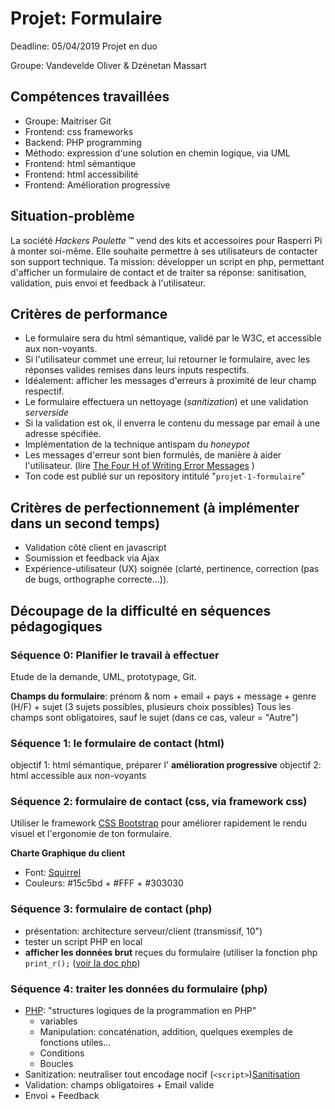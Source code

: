 # Projet: Formulaire

Deadline: 05/04/2019
Projet en duo

Groupe: Vandevelde Oliver & Dzénetan Massart

## Compétences travaillées

- Groupe: Maitriser Git
- Frontend: css frameworks
- Backend: PHP programming
- Méthodo: expression d'une solution en chemin logique, via UML
- Frontend: html sémantique
- Frontend: html accessibilité
- Frontend: Amélioration progressive

## Situation-problème

La société *Hackers Poulette* ™ vend des kits et accessoires pour Rasperri Pi à monter soi-même. Elle souhaite permettre à ses utilisateurs de contacter son support technique.
Ta mission: développer un script en php, permettant d'afficher un formulaire de contact et de traiter sa réponse: sanitisation, validation, puis envoi et feedback à l'utilisateur.


## Critères de performance

- Le formulaire sera du html sémantique, validé par le W3C, et accessible aux non-voyants.
- Si l'utilisateur commet une erreur, lui retourner le formulaire, avec les réponses valides remises dans leurs inputs respectifs.
- Idéalement: afficher les messages d'erreurs à proximité de leur champ respectif.
- Le formulaire effectuera un nettoyage (*sanitization*) et une validation *serverside*
- Si la validation est ok, il enverra le contenu du message par email à une adresse spécifiée.
- Implémentation de la technique antispam du *honeypot*
- Les messages d'erreur sont bien formulés, de manière à aider l'utilisateur. (lire [The Four H of Writing Error Messages](http://uxmas.com/2012/the-4-hs-of-writing-error-messages) )
- Ton code est publié sur un repository intitulé "`projet-1-formulaire`"

## Critères de perfectionnement (à implémenter dans un second temps)

- Validation côté client en javascript
- Soumission et feedback via Ajax
- Expérience-utilisateur (UX) soignée (clarté, pertinence, correction (pas de bugs, orthographe correcte...)).

## Découpage de la difficulté en séquences pédagogiques

### Séquence 0: Planifier le travail à effectuer

Etude de la demande, UML, prototypage, Git.

**Champs du formulaire**: prénom & nom + email + pays + message + genre (H/F) + sujet (3 sujets possibles, plusieurs choix possibles)
Tous les champs sont obligatoires, sauf le sujet (dans ce cas, valeur = "Autre")

### Séquence 1: le formulaire de contact (html)

objectif 1: html sémantique, préparer l' **amélioration progressive**
objectif 2: html accessible aux non-voyants

### Séquence 2: formulaire de contact (css, via framework css)

Utiliser le framework [CSS Bootstrap](http://getbootstrap.com/) pour améliorer rapidement le rendu visuel et l'ergonomie de ton formulaire.

**Charte Graphique du client**

- Font: [Squirrel](https://www.fontsquirrel.com/fonts/bellota)
- Couleurs: #15c5bd + #FFF + #303030

### Séquence 3: formulaire de contact (php)

- présentation: architecture serveur/client (transmissif, 10")
- tester un script PHP en local
- **afficher les données brut** reçues du formulaire (utiliser la fonction php `print_r();` ([voir la doc php](http://php.net/manual/en/function.print-r.php))

### Séquence 4: traiter les données du formulaire (php)

- [PHP](../../Parcours/03-Montagne/11-PHP): "structures logiques de la programmation en PHP"
	- variables
	- Manipulation: concaténation, addition, quelques exemples de fonctions utiles...
	- Conditions
	- Boucles
- Sanitization: neutraliser tout encodage nocif (`<script>`)[Sanitisation](../../Advice/7.Sanitisation)
- Validation: champs obligatoires + Email valide
- Envoi + Feedback
